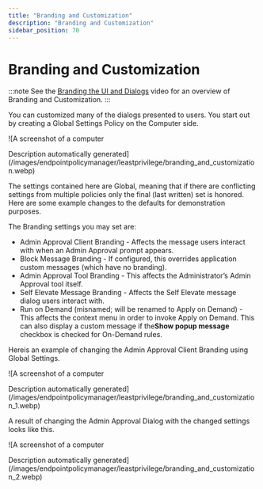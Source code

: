 ```yaml
---
title: "Branding and Customization"
description: "Branding and Customization"
sidebar_position: 70
---
```


# Branding and Customization

:::note
See the [Branding the UI and Dialogs](/docs/endpointpolicymanager/components/endpointprivilegemanager/videolearningcenter/adminapproval/branding.md) video for an
overview of Branding and Customization.
:::


You can customized many of the dialogs presented to users. You start out by creating a Global
Settings Policy on the Computer side.

![A screenshot of a computer

Description automatically
generated](/images/endpointpolicymanager/leastprivilege/branding_and_customization.webp)

The settings contained here are Global, meaning that if there are conflicting settings from multiple
policies only the final (last written) set is honored. Here are some example changes to the defaults
for demonstration purposes.

The Branding settings you may set are:

- Admin Approval Client Branding - Affects the message users interact with when an Admin Approval
  prompt appears.
- Block Message Branding - If configured, this overrides application custom messages (which have no
  branding).
- Admin Approval Tool Branding - This affects the Administrator’s Admin Approval tool itself.
- Self Elevate Message Branding - Affects the Self Elevate message dialog users interact with.
- Run on Demand (misnamed; will be renamed to Apply on Demand) - This affects the context menu in
  order to invoke Apply on Demand. This can also display a custom message if the**Show popup
  message** checkbox is checked for On-Demand rules.

Hereis an example of changing the Admin Approval Client Branding using Global Settings.

![A screenshot of a computer

Description automatically
generated](/images/endpointpolicymanager/leastprivilege/branding_and_customization_1.webp)

A result of changing the Admin Approval Dialog with the changed settings looks like this.

![A screenshot of a computer

Description automatically
generated](/images/endpointpolicymanager/leastprivilege/branding_and_customization_2.webp)
